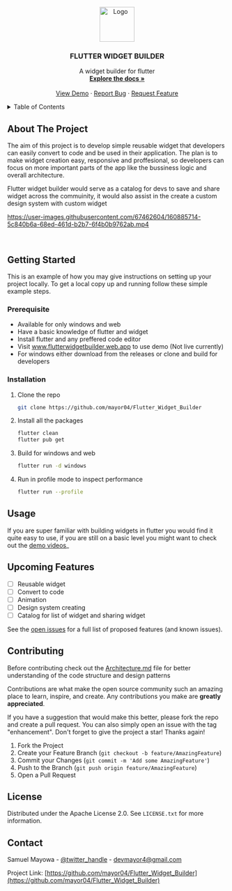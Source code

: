 <div id="top"></div>

<!-- [![Contributors][contributors-shield]][contributors-url]
[![Forks][forks-shield]][forks-url]
[![Stargazers][stars-shield]][stars-url]
[![Issues][issues-shield]][issues-url]
[![MIT License][license-shield]][license-url]
[![LinkedIn][linkedin-shield]][linkedin-url] -->



<!-- PROJECT LOGO -->
<br />
<div align="center">
  <a href="https://github.com/mayor04/Flutter_Widget_Builder">
    <img src="https://github.com/mayor04/Flutter_Widget_Builder/raw/master/assets/logo/demo_logo.png" alt="Logo" width="80" height="80">
  </a>

<h3 align="center">FLUTTER WIDGET BUILDER</h3>

  <p align="center">
    A widget builder for flutter
    <br />
    <a href="https://github.com/mayor04/Flutter_Widget_Builder/blob/master/README.md"><strong>Explore the docs »</strong></a>
    <br />
    <br />
    <a href="https://github.com/mayor04/Flutter_Widget_Builder/blob/master/demo/demo_v1.mp4">View Demo</a>
    ·
    <a href="https://github.com/mayor04/Flutter_Widget_Builder/issues/new">Report Bug</a>
    ·
    <a href="https://github.com/mayor04/Flutter_Widget_Builder/issues/new">Request Feature</a>
  </p>
</div>



<!-- TABLE OF CONTENTS -->
<details>
  <summary>Table of Contents</summary>
  <ol>
    <li>
      <a href="#about-the-project">About The Project</a>
      <ul>
        <li><a href="#built-with">Built With</a></li>
      </ul>
    </li>
    <li>
      <a href="#getting-started">Getting Started</a>
      <ul>
        <li><a href="#prerequisites">Prerequisites</a></li>
        <li><a href="#installation">Installation</a></li>
      </ul>
    </li>
    <li><a href="#usage">Usage</a></li>
    <li><a href="#upcoming-features">Upcoming Features</a></li>
    <li><a href="#contributing">Contributing</a></li>
    <li><a href="#license">License</a></li>
    <li><a href="#contact">Contact</a></li>
  </ol>
</details>



<!-- ABOUT THE PROJECT -->
## About The Project
The aim of this project is to develop simple reusable widget that developers can easily convert to code and be used in their application. The plan is to make widget creation easy, responsive and proffesional, so developers can focus on more important parts of the app like the bussiness logic and overall architecture.

Flutter widget builder would serve as a catalog for devs to save and share widget across the commuinity, it would also assist in the create a custom design system with custom widget



https://user-images.githubusercontent.com/67462604/160885714-5c840b6a-68ed-461d-b2b7-6f4b0b9762ab.mp4


<br/>
<!-- <img src="https://github.com/mayor04/Flutter_Widget_Builder/raw/master/md_assets/shot1.png" alt="FWB screenshot"> -->


<!-- GETTING STARTED -->
## Getting Started

This is an example of how you may give instructions on setting up your project locally.
To get a local copy up and running follow these simple example steps.

### Prerequisite

- Available for only windows and web
- Have a basic knowledge of flutter and widget
- Install flutter and any preffered code editor
- Visit www.flutterwidgetbuilder.web.app to use demo (Not live currently)
- For windows either download from the releases or clone and build for developers

### Installation

1. Clone the repo
   ```sh
   git clone https://github.com/mayor04/Flutter_Widget_Builder
   ```
3. Install all the packages
   ```sh
   flutter clean
   flutter pub get 
   ```
4. Build for windows and web
   ```sh
   flutter run -d windows
   ``` 
5. Run in profile mode to inspect performance
   ```sh
   flutter run --profile
   ```
   

<!-- USAGE EXAMPLES -->
## Usage

If you are super familiar with building widgets in flutter you would find it quite easy to use, if you are still on a basic level you might want to check out the [demo videos](https://example.com)_



<!-- Features -->
## Upcoming Features

- [ ] Reusable widget
- [ ] Convert to code
- [ ] Animation
- [ ] Design system creating
- [ ] Catalog for list of widget and sharing widget

See the [open issues](https://github.com/mayor04/Flutter_Widget_Builder/issues) for a full list of proposed features (and known issues).



<!-- CONTRIBUTING -->
## Contributing

Before contributing check out the [Architecture.md](https://github.com/mayor04/Flutter_Widget_Builder/blob/master/Architecture.md) file for better understanding of the code structure and design patterns

Contributions are what make the open source community such an amazing place to learn, inspire, and create. Any contributions you make are **greatly appreciated**.

If you have a suggestion that would make this better, please fork the repo and create a pull request. You can also simply open an issue with the tag "enhancement".
Don't forget to give the project a star! Thanks again!

1. Fork the Project
2. Create your Feature Branch (`git checkout -b feature/AmazingFeature`)
3. Commit your Changes (`git commit -m 'Add some AmazingFeature'`)
4. Push to the Branch (`git push origin feature/AmazingFeature`)
5. Open a Pull Request



<!-- LICENSE -->
## License

Distributed under the Apache License 2.0. See `LICENSE.txt` for more information.



<!-- CONTACT -->
## Contact

Samuel Mayowa - [@twitter_handle](https://twitter.com/dev_mayor4) - devmayor4@gmail.com

Project Link: [https://github.com/mayor04/Flutter_Widget_Builder](https://github.com/mayor04/Flutter_Widget_Builder)



<!-- MARKDOWN LINKS & IMAGES -->
<!-- https://www.markdownguide.org/basic-syntax/#reference-style-links -->
[contributors-shield]: https://img.shields.io/github/contributors/github_username/repo_name.svg?style=for-the-badge
[contributors-url]: https://github.com/github_username/repo_name/graphs/contributors
[forks-shield]: https://img.shields.io/github/forks/github_username/repo_name.svg?style=for-the-badge
[forks-url]: https://github.com/github_username/repo_name/network/members
[stars-shield]: https://img.shields.io/github/stars/github_username/repo_name.svg?style=for-the-badge
[stars-url]: https://github.com/github_username/repo_name/stargazers
[issues-shield]: https://img.shields.io/github/issues/github_username/repo_name.svg?style=for-the-badge
[issues-url]: https://github.com/github_username/repo_name/issues
[license-shield]: https://img.shields.io/github/license/github_username/repo_name.svg?style=for-the-badge
[license-url]: https://github.com/github_username/repo_name/blob/master/LICENSE.txt
[linkedin-shield]: https://img.shields.io/badge/-LinkedIn-black.svg?style=for-the-badge&logo=linkedin&colorB=555
[linkedin-url]: https://linkedin.com/in/linkedin_username
[product-screenshot]: images/screenshot.png
